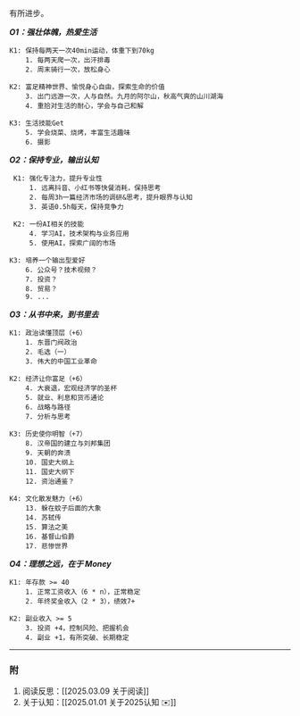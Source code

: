 有所进步。 

***O1：强壮体魄，热爱生活*** 

	K1: 保持每两天一次40min运动，体重下到70kg
		1. 每两天爬一次，出汗排毒
		2. 周末骑行一次，放松身心
	
	K2: 富足精神世界、愉悦身心自由，探索生命的价值
		3. 出门远游一次，人与自然。九月的阿尔山，秋高气爽的山川湖海
		4. 重拾对生活的耐心，学会与自己和解
	
	K3: 生活技能Get
		5. 学会烧菜、烧烤，丰富生活趣味
		6. 摄影


***O2：保持专业，输出认知*** 

	 K1: 强化专注力，提升专业性
		 1. 远离抖音、小红书等快餐消耗，保持思考
		 2. 每周3h一篇经济市场的调研&思考，提升眼界与认知
		 3. 英语0.5h每天，保持竞争力
	 
	 K2: 一份AI相关的技能
		 4. 学习AI，技术架构与业务应用
		 5. 使用AI，探索广阔的市场
	
	K3: 培养一个输出型爱好
		6. 公众号？技术视频？
		7. 投资？
		8. 贸易？
		9. ...


***O3：从书中来，到书里去***

	K1: 政治读懂顶层（+6）
		1. 东晋门阀政治
		2. 毛选（一）
		3. 伟大的中国工业革命
	
    K2: 经济让你富足（+6）
	    4. 大衰退，宏观经济学的圣杯
	    5. 就业、利息和货币通论
	    6. 战略与路径
	    7. 分析与思考
	
    K3: 历史使你明智（+7）
		8. 汉帝国的建立与刘邦集团
		9. 天朝的奔溃
		10. 国史大纲上
		11. 国史大纲下
		12. 资治通鉴？
	
    K4: 文化散发魅力（+6）
	    13. 躲在蚊子后面的大象
	    14. 苏轼传
	    15. 算法之美
	    16. 基督山伯爵
	    17. 悲惨世界


***O4：理想之远，在于 Money***

	K1: 年存款 >= 40
		1. 正常工资收入（6 * n），正常稳定
		2. 年终奖金收入（2 * 3），绩效7+
	
	K2: 副业收入 >= 5
		3. 投资 +4，控制风险、把握机会
		4. 副业 +1，有所突破、长期稳定
	

---

### 附

1.  阅读反思：[[2025.03.09 关于阅读]]
2.  关于认知：[[2025.01.01  关于2025认知 ✉️]]
